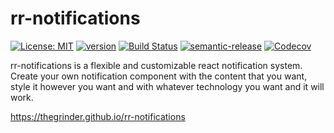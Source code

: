 # rr-notifications

[![License: MIT](https://img.shields.io/badge/License-MIT-yellow.svg)](https://opensource.org/licenses/MIT) [![version](https://img.shields.io/npm/v/rr-notifications.svg?style=flat)](https://www.npmjs.com/package/rr-notifications) [![Build Status](https://travis-ci.org/thegrinder/rr-notifications.svg?branch=master)](https://travis-ci.org/thegrinder/rr-notifications) [![semantic-release](https://img.shields.io/badge/%20%20%F0%9F%93%A6%F0%9F%9A%80-semantic--release-e10079.svg)](https://github.com/semantic-release/semantic-release) [![Codecov](https://img.shields.io/codecov/c/github/thegrinder/rr-notifications.svg)](https://codecov.io/gh/thegrinder/rr-notifications)

rr-notifications is a flexible and customizable react notification system. Create your own notification component with the content that you want, style it however you want and with whatever technology you want and it will work.

https://thegrinder.github.io/rr-notifications
